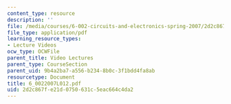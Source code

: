 ```yaml
---
content_type: resource
description: ''
file: /media/courses/6-002-circuits-and-electronics-spring-2007/2d2c867fe21d0750631c5eac664c4da2_6_0022007L012.pdf
file_type: application/pdf
learning_resource_types:
- Lecture Videos
ocw_type: OCWFile
parent_title: Video Lectures
parent_type: CourseSection
parent_uid: 9b4a2ba7-a556-b234-8b0c-3f1bdd4fa8ab
resourcetype: Document
title: 6_0022007L012.pdf
uid: 2d2c867f-e21d-0750-631c-5eac664c4da2
---
```

